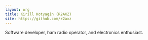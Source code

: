 ```yaml
---
layout: org
title: Kirill Kotyagin (R2AXZ)
site: https://github.com/r2axz
---
```

Software developer, ham radio operator, and electronics enthusiast.
